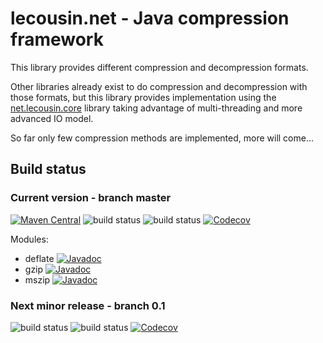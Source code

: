 # lecousin.net - Java compression framework

This library provides different compression and decompression formats.

Other libraries already exist to do compression and decompression with those formats, but
this library provides implementation using the
[net.lecousin.core]("https://github.com/lecousin/java-framework-core" "java-framework-core") library
taking advantage of multi-threading and more advanced IO model. 

So far only few compression methods are implemented, more will come...

## Build status

### Current version - branch master

[![Maven Central](https://img.shields.io/maven-central/v/net.lecousin.compression/parent-pom.svg)](http://search.maven.org/#search%7Cga%7C1%7Cg%3A%22net.lecousin.compression%22)
![build status](https://travis-ci.org/lecousin/java-compression.svg?branch=master "Build Status")
![build status](https://ci.appveyor.com/api/projects/status/github/lecousin/java-compression?branch=master&svg=true "Build Status")
[![Codecov](https://codecov.io/gh/lecousin/java-compression/graph/badge.svg)](https://codecov.io/gh/lecousin/java-compression/branch/master)

Modules:
 * deflate [![Javadoc](https://img.shields.io/badge/javadoc-0.1.6-brightgreen.svg)](https://www.javadoc.io/doc/net.lecousin.compression/deflate/0.1.6)
 * gzip [![Javadoc](https://img.shields.io/badge/javadoc-0.1.6-brightgreen.svg)](https://www.javadoc.io/doc/net.lecousin.compression/gzip/0.1.6)
 * mszip [![Javadoc](https://img.shields.io/badge/javadoc-0.1.6-brightgreen.svg)](https://www.javadoc.io/doc/net.lecousin.compression/mszip/0.1.6)

### Next minor release - branch 0.1   

![build status](https://travis-ci.org/lecousin/java-compression.svg?branch=0.1 "Build Status")
![build status](https://ci.appveyor.com/api/projects/status/github/lecousin/java-compression?branch=0.1&svg=true "Build Status")
[![Codecov](https://codecov.io/gh/lecousin/java-compression/branch/0.1/graph/badge.svg)](https://codecov.io/gh/lecousin/java-compression/branch/0.1)
